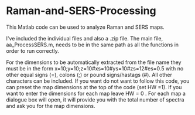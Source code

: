# Raman-and-SERS-Processing

This Matlab code can be used to analyze Raman and SERS maps. 

I've included the individual files and also a .zip file.  The main file, aa_ProcessSERS.m, needs to be in the same path as all the functions in order to run correctly. 

For the dimensions to be automatically extracted from the file name they must be in the form x=10;y=10;z=10#xs=10#ys=10#zs=12#es=0.5 with no other equal signs (=), colons (;) or pound signs/hastags (#). All other characters can be included. If you want do not want to follow this code, you can preset the map dimensions at the top of the code (set HW =1). If you want to enter the dimensions for each map leave HW = 0 . For each map a dialogue box will open, it will provide you with the total number of spectra and ask you for the map dimensions.  
